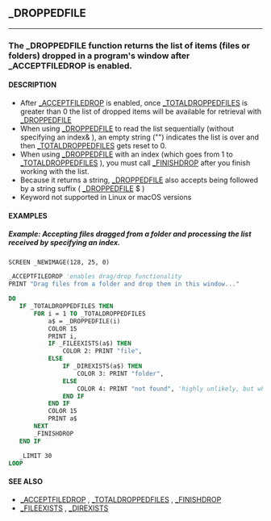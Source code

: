 ## _DROPPEDFILE
---

### The _DROPPEDFILE function returns the list of items (files or folders) dropped in a program's window after _ACCEPTFILEDROP is enabled.

#### DESCRIPTION
* After [_ACCEPTFILEDROP](./_ACCEPTFILEDROP.md) is enabled, once [_TOTALDROPPEDFILES](./_TOTALDROPPEDFILES.md) is greater than 0 the list of dropped items will be available for retrieval with [_DROPPEDFILE](./_DROPPEDFILE.md)
* When using [_DROPPEDFILE](./_DROPPEDFILE.md) to read the list sequentially (without specifying an index& ), an empty string ("") indicates the list is over and then [_TOTALDROPPEDFILES](./_TOTALDROPPEDFILES.md) gets reset to 0.
* When using [_DROPPEDFILE](./_DROPPEDFILE.md) with an index (which goes from 1 to [_TOTALDROPPEDFILES](./_TOTALDROPPEDFILES.md) ), you must call [_FINISHDROP](./_FINISHDROP.md) after you finish working with the list.
* Because it returns a string, [_DROPPEDFILE](./_DROPPEDFILE.md) also accepts being followed by a string suffix ( [_DROPPEDFILE](./_DROPPEDFILE.md) $ )
* Keyword not supported in Linux or macOS versions


#### EXAMPLES
##### Example: Accepting files dragged from a folder and processing the list received by specifying an index.
```vb
SCREEN _NEWIMAGE(128, 25, 0)

_ACCEPTFILEDROP 'enables drag/drop functionality
PRINT "Drag files from a folder and drop them in this window..."

DO
   IF _TOTALDROPPEDFILES THEN
       FOR i = 1 TO _TOTALDROPPEDFILES
           a$ = _DROPPEDFILE(i)
           COLOR 15
           PRINT i,
           IF _FILEEXISTS(a$) THEN
               COLOR 2: PRINT "file",
           ELSE
               IF _DIREXISTS(a$) THEN
                   COLOR 3: PRINT "folder",
               ELSE
                   COLOR 4: PRINT "not found", 'highly unlikely, but who knows?
               END IF
           END IF
           COLOR 15
           PRINT a$
       NEXT
       _FINISHDROP
   END IF

   _LIMIT 30
LOOP
```
  


#### SEE ALSO
* [_ACCEPTFILEDROP](./_ACCEPTFILEDROP.md) , [_TOTALDROPPEDFILES](./_TOTALDROPPEDFILES.md) , [_FINISHDROP](./_FINISHDROP.md)
* [_FILEEXISTS](./_FILEEXISTS.md) , [_DIREXISTS](./_DIREXISTS.md)
